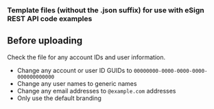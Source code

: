 ### Template files (without the .json suffix) for use with eSign REST API code examples

## Before uploading
Check the file for any account IDs and user information. 

* Change any account or user ID GUIDs to `00000000-0000-0000-0000-000000000000`
* Change any user names to generic names
* Change any email addresses to `@example.com` addresses
* Only use the default branding
